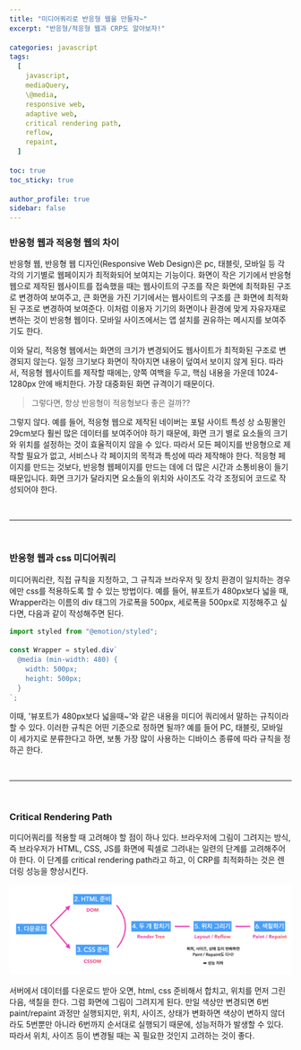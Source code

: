 ```yaml
---
title: "미디어쿼리로 반응형 웹을 만들자~"
excerpt: "반응형/적응형 웹과 CRP도 알아보자!"

categories: javascript
tags:
  [
    javascript,
    mediaQuery,
    \@media,
    responsive web,
    adaptive web,
    critical rendering path,
    reflow,
    repaint,
  ]

toc: true
toc_sticky: true

author_profile: true
sidebar: false
---
```


### 반응형 웹과 적응형 웹의 차이

반응형 웹, 반응형 웹 디자인(Responsive Web Design)은 pc, 태블릿, 모바일 등 각각의 기기별로 웹페이지가 최적화되어 보여지는 기능이다. 화면이 작은 기기에서 반응형 웹으로 제작된 웹사이트를 접속했을 때는 웹사이트의 구조를 작은 화면에 최적화된 구조로 변경하여 보여주고, 큰 화면을 가진 기기에서는 웹사이트의 구조를 큰 화면에 최적화된 구조로 변경하여 보여준다. 이처럼 이용자 기기의 화면이나 환경에 맞게 자유자재로 변하는 것이 반응형 웹이다. 모바일 사이즈에서는 앱 설치를 권유하는 메시지를 보여주기도 한다. <br>

이와 달리, 적응형 웹에서는 화면의 크기가 변경되어도 웹사이트가 최적화된 구조로 변경되지 않는다. 일정 크기보다 화면이 작아지면 내용이 덮여서 보이지 않게 된다. 따라서, 적응형 웹사이트를 제작할 때에는, 양쪽 여백을 두고, 핵심 내용을 가운데 1024-1280px 안에 배치한다. 가장 대중화된 화면 규격이기 때문이다. <br>

> 그렇다면, 항상 반응형이 적응형보다 좋은 걸까??

그렇지 않다. 예를 들어, 적응형 웹으로 제작된 네이버는 포털 사이트 특성 상 쇼핑몰인 29cm보다 훨씬 많은 데이터를 보여주어야 하기 때문에, 화면 크기 별로 요소들의 크기와 위치를 설정하는 것이 효율적이지 않을 수 있다. 따라서 모든 페이지를 반응형으로 제작할 필요가 없고, 서비스나 각 페이지의 목적과 특성에 따라 제작해야 한다. 적응형 페이지를 만드는 것보다, 반응형 웹페이지를 만드는 데에 더 많은 시간과 소통비용이 들기 때문입니다. 화면 크기가 달라지면 요소들의 위치와 사이즈도 각각 조정되어 코드로 작성되어야 한다.

<br>

---

<br>

### 반응형 웹과 css 미디어쿼리

미디어쿼리란, 직접 규칙을 지정하고, 그 규칙과 브라우저 및 장치 환경이 일치하는 경우에만 css를 적용하도록 할 수 있는 방법이다. 예를 들어, 뷰포트가 480px보다 넓을 때, Wrapper라는 이름의 div 태그의 가로폭을 500px, 세로폭을 500px로 지정해주고 싶다면, 다음과 같이 작성해주면 된다.

```js
import styled from "@emotion/styled";

const Wrapper = styled.div`
  @media (min-width: 480) {
    width: 500px;
    height: 500px;
  }
`;
```

이때, '뷰포트가 480px보다 넓을때~'와 같은 내용을 미디어 쿼리에서 말하는 규칙이라 할 수 있다. 이러한 규칙은 어떤 기준으로 정하면 될까? 예를 들어 PC, 태블릿, 모바일 이 세가지로 분류한다고 하면, 보통 가장 많이 사용하는 디바이스 종류에 따라 규칙을 정하곤 한다.

<br>

---

<br>

### Critical Rendering Path

미디어쿼리를 적용할 때 고려해야 할 점이 하나 있다. 브라우저에 그림이 그려지는 방식, 즉 브라우저가 HTML, CSS, JS를 화면에 픽셀로 그려내는 일련의 단계를 고려해주어야 한다. 이 단계를 critical rendering path라고 하고, 이 CRP를 최적화하는 것은 렌더링 성능을 향상시킨다.

![crp](/assets/images/mediaQuery/crp.png)

서버에서 데이터를 다운로드 받아 오면, html, css 준비해서 합치고, 위치를 먼저 그린 다음, 색칠을 한다. 그럼 화면에 그림이 그려지게 된다. 만일 색상만 변경되면 6번 paint/repaint 과정만 실행되지만, 위치, 사이즈, 상태가 변화하면 색상이 변하지 않더라도 5번뿐만 아니라 6번까지 순서대로 실행되기 때문에, 성능저하가 발생할 수 있다. 따라서 위치, 사이즈 등이 변경될 때는 꼭 필요한 것인지 고려하는 것이 좋다.
